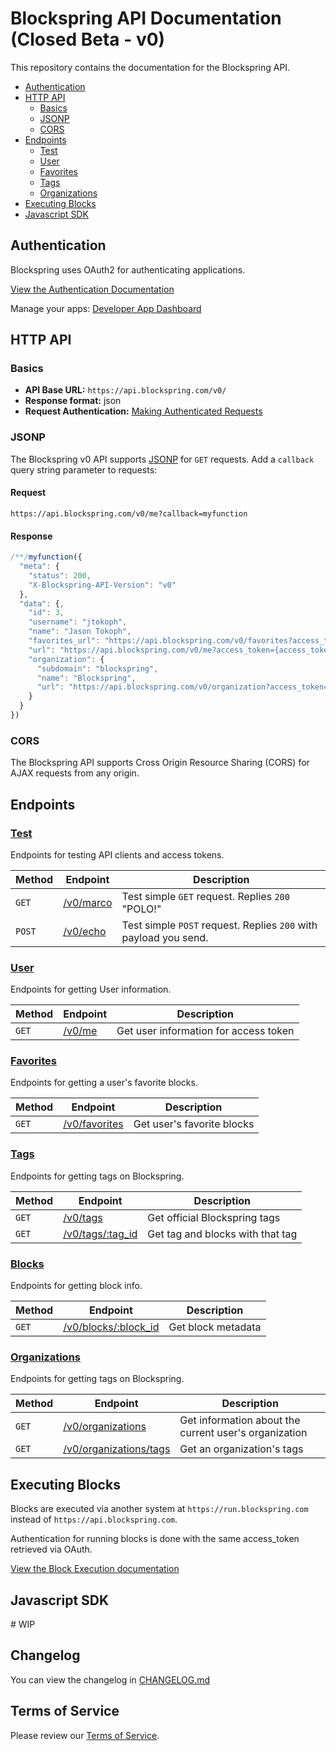 # Blockspring API Documentation (Closed Beta - v0)

This repository contains the documentation for the Blockspring API.

- [Authentication](#authentication)
- [HTTP API](#http-api)
  - [Basics](#basics)
  - [JSONP](#jsonp)
  - [CORS](#cors)
- [Endpoints](#endpoints)
  - [Test](#test)
  - [User](#user)
  - [Favorites](#Favorites)
  - [Tags](#Tags)
  - [Organizations](#Organizations)
- [Executing Blocks](#executing-blocks)
- [Javascript SDK](#javascript-sdk)

## Authentication

Blockspring uses OAuth2 for authenticating applications.

[View the Authentication Documentation](https://github.com/blockspring/blockspring-api/blob/master/authentication.md#authentication)

Manage your apps: [Developer App Dashboard](https://auth.blockspring.com/oauth/applications)

## HTTP API

### Basics

- __API Base URL:__ `https://api.blockspring.com/v0/`
- __Response format:__ json
- __Request Authentication:__ [Making Authenticated Requests](/authentication.md#authenticated-requests)

### JSONP

The Blockspring v0 API supports [JSONP](https://en.wikipedia.org/wiki/JSONP) for `GET` requests. Add a `callback` query string parameter to requests:

#### Request

```
https://api.blockspring.com/v0/me?callback=myfunction
```

#### Response

```javascript
/**/myfunction({
  "meta": {
    "status": 200,
    "X-Blockspring-API-Version": "v0"
  },
  "data": {,
    "id": 3,
    "username": "jtokoph",
    "name": "Jason Tokoph",
    "favorites_url": "https://api.blockspring.com/v0/favorites?access_token={access_token}",
    "url": "https://api.blockspring.com/v0/me?access_token={access_token}",
    "organization": {
      "subdomain": "blockspring",
      "name": "Blockspring",
      "url": "https://api.blockspring.com/v0/organization?access_token={access_token}"
    }
  }
})
```

### CORS

The Blockspring API supports Cross Origin Resource Sharing (CORS) for AJAX requests from any origin.

## Endpoints

### [Test](https://github.com/blockspring/blockspring-api/blob/master/v0/test.md#test)

Endpoints for testing API clients and access tokens.

| Method | Endpoint | Description |
| --- | --- | --- |
| `GET` | [/v0/marco](/v0/test.md#test-get) | Test simple `GET` request. Replies `200` "POLO!" |
| `POST` | [/v0/echo](/v0/test.md#test-post) | Test simple `POST` request. Replies `200` with payload you send. |

### [User](/v0/user.md#user)

Endpoints for getting User information.

| Method | Endpoint | Description |
| --- | --- | --- |
| `GET` | [/v0/me](/v0/user.md#get-user-info) | Get user information for access token |

### [Favorites](/v0/favorites.md#favorites)

Endpoints for getting a user's favorite blocks.

| Method | Endpoint | Description |
| --- | --- | --- |
| `GET` | [/v0/favorites](/v0/favorites.md#list-favorites) | Get user's favorite blocks |

### [Tags](/v0/tags.md#tags)

Endpoints for getting tags on Blockspring.

| Method | Endpoint | Description |
| --- | --- | --- |
| `GET` | [/v0/tags](/v0/tags.md#list-tags) | Get official Blockspring tags |
| `GET` | [/v0/tags/:tag_id](/v0/tags.md#get-a-tag) | Get tag and blocks with that tag |

### [Blocks](/v0/blocks.md#blocks)

Endpoints for getting block info.

| Method | Endpoint | Description |
| --- | --- | --- |
| `GET` | [/v0/blocks/:block_id](/v0/blocks.md#get-a-block) | Get block metadata |

### [Organizations](/v0/organizations.md#organizations)

Endpoints for getting tags on Blockspring.

| Method | Endpoint | Description |
| --- | --- | --- |
| `GET` | [/v0/organizations](/v0/organizations.md#get-organization-info) | Get information about the current user's organization |
| `GET` | [/v0/organizations/tags](/v0/organizations.md#get-a-tag) | Get an organization's tags |

## Executing Blocks

Blocks are executed via another system at `https://run.blockspring.com` instead of `https://api.blockspring.com`.

Authentication for running blocks is done with the same access_token retrieved via OAuth.

[View the Block Execution documentation](/block_execution.md#block-execution)

## Javascript SDK

\# WIP

## Changelog

You can view the changelog in [CHANGELOG.md](/CHANGELOG.md)


## Terms of Service

Please review our [Terms of Service](https://www.blockspring.com/about/tos).
